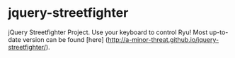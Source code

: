# jquery-streetfighter
jQuery Streetfighter Project. Use your keyboard to control Ryu! Most up-to-date version can be found [here] (http://a-minor-threat.github.io/jquery-streetfighter/).
